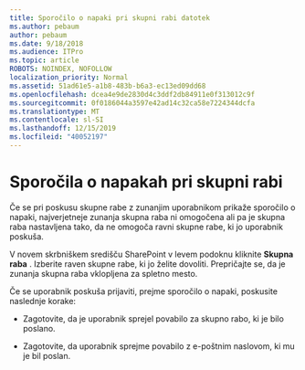 ```yaml
---
title: Sporočilo o napaki pri skupni rabi datotek
ms.author: pebaum
author: pebaum
ms.date: 9/18/2018
ms.audience: ITPro
ms.topic: article
ROBOTS: NOINDEX, NOFOLLOW
localization_priority: Normal
ms.assetid: 51ad61e5-a1b8-483b-b6a3-ec13ed09dd68
ms.openlocfilehash: dcea4e9de2830d4c3ddf2db84911e0f313012c9f
ms.sourcegitcommit: 0f0186044a3597e42ad14c32ca58e7224344dcfa
ms.translationtype: MT
ms.contentlocale: sl-SI
ms.lasthandoff: 12/15/2019
ms.locfileid: "40052197"
---
```

# <a name="error-messages-when-sharing"></a>Sporočila o napakah pri skupni rabi

Če se pri poskusu skupne rabe z zunanjim uporabnikom prikaže sporočilo o napaki, najverjetneje zunanja skupna raba ni omogočena ali pa je skupna raba nastavljena tako, da ne omogoča ravni skupne rabe, ki jo uporabnik poskuša.
  
V novem skrbniškem središču SharePoint v levem podoknu kliknite **Skupna raba** . Izberite raven skupne rabe, ki jo želite dovoliti. Prepričajte se, da je zunanja skupna raba vklopljena za spletno mesto. 
  
Če se uporabnik poskuša prijaviti, prejme sporočilo o napaki, poskusite naslednje korake:
  
- Zagotovite, da je uporabnik sprejel povabilo za skupno rabo, ki je bilo poslano.
    
- Zagotovite, da uporabnik sprejme povabilo z e-poštnim naslovom, ki mu je bil poslan.
    

